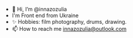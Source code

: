 - 👋 Hi, I’m @innazozulia
- I'm Front end from Ukraine
- ✨ Hobbies: film photography, drums, drawing.
- 📫 How to reach me innazozulia@outlook.com

<!---
innazozulia/innazozulia is a ✨ special ✨ repository because its `README.md` (this file) appears on your GitHub profile.
You can click the Preview link to take a look at your changes.
--->
